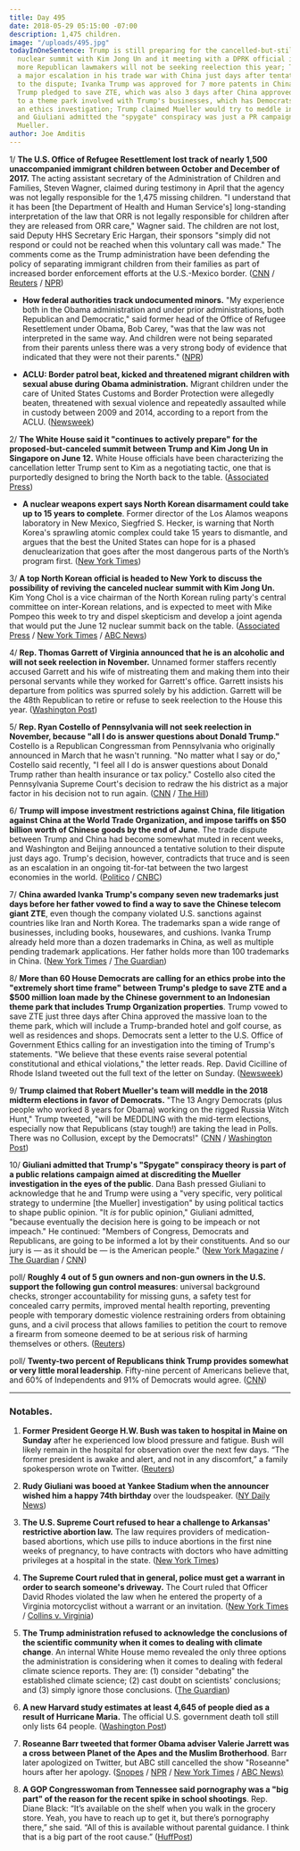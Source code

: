 ```yaml
---
title: Day 495
date: 2018-05-29 05:15:00 -07:00
description: 1,475 children.
image: "/uploads/495.jpg"
todayInOneSentence: Trump is still preparing for the cancelled-but-still-possible
  nuclear summit with Kim Jong Un and it meeting with a DPRK official in NYC; two
  more Republican lawmakers will not be seeking reelection this year; Trump announced
  a major escalation in his trade war with China just days after tentative solution
  to the dispute; Ivanka Trump was approved for 7 more patents in China days after
  Trump pledged to save ZTE, which was also 3 days after China approved a huge loan
  to a theme park involved with Trump's businesses, which has Democrats calling for
  an ethics investigation; Trump claimed Mueller would try to meddle in the midterms;
  and Giuliani admitted the "spygate" conspiracy was just a PR campaign to discredit
  Mueller.
author: Joe Amditis
---
```


1/ **The U.S. Office of Refugee Resettlement lost track of nearly 1,500 unaccompanied immigrant children between October and December of 2017.** The acting assistant secretary of the Administration of Children and Families, Steven Wagner, claimed during testimony in April that the agency was not legally responsible for the 1,475 missing children. "I understand that it has been \[the Department of Health and Human Service's\] long-standing interpretation of the law that ORR is not legally responsible for children after they are released from ORR care," Wagner said. The children are not lost, said Deputy HHS Secretary Eric Hargan, their sponsors "simply did not respond or could not be reached when this voluntary call was made." The comments come as the Trump administration have been defending the policy of separating immigrant children from their families as part of increased border enforcement efforts at the U.S.-Mexico border. ([CNN](https://www.cnn.com/2018/05/26/politics/hhs-lost-track-1500-immigrant-children/index.html) / [Reuters](https://www.reuters.com/article/us-usa-immigration-children/u-s-official-says-agency-did-not-lose-immigrant-children-idUSKCN1IU061) / [NPR](https://www.npr.org/2018/05/28/615010170/how-the-trump-administrations-family-separation-policy-is-playing-out))

* **How federal authorities track undocumented minors.** "My experience both in the Obama administration and under prior administrations, both Republican and Democratic," said former head of the Office of Refugee Resettlement under Obama, Bob Carey, "was that the law was not interpreted in the same way. And children were not being separated from their parents unless there was a very strong body of evidence that indicated that they were not their parents." ([NPR](https://www.npr.org/2018/05/28/615010177/how-federal-authorities-track-undocumented-minors))

* **ACLU: Border patrol beat, kicked and threatened migrant children with sexual abuse during Obama administration.** Migrant children under the care of United States Customs and Border Protection were allegedly beaten, threatened with sexual violence and repeatedly assaulted while in custody between 2009 and 2014, according to a report from the ACLU. ([Newsweek](http://www.newsweek.com/customs-and-border-control-beat-kicked-and-threatened-migrant-children-under-941385))

2/  **The White House said it "continues to actively prepare" for the proposed-but-canceled summit between Trump and Kim Jong Un in Singapore on June 12.** White House officials have been characterizing the cancellation letter Trump sent to Kim as a negotiating tactic, one that is purportedly designed to bring the North back to the table. ([Associated Press](https://apnews.com/f984309e8f56481eaec542417993c5b4))

* **A nuclear weapons expert says North Korean disarmament could take up to 15 years to complete**. Former director of the Los Alamos weapons laboratory in New Mexico, Siegfried S. Hecker, is warning that North Korea's sprawling atomic complex could take 15 years to dismantle, and argues that the best the United States can hope for is a phased denuclearization that goes after the most dangerous parts of the North’s program first. ([New York Times](https://www.nytimes.com/2018/05/28/us/politics/north-korea-nuclear-disarmament-could-take-15-years-expert-warns.html))

3/ **A top North Korean official is headed to New York to discuss the possibility of reviving the canceled nuclear summit with Kim Jong Un.** Kim Yong Chol is a vice chairman of the North Korean ruling party's central committee on inter-Korean relations, and is expected to meet with Mike Pompeo this week to try and dispel skepticism and develop a joint agenda that would put the June 12 nuclear summit back on the table. ([Associated Press](https://apnews.com/7ee5dcf4d1da42d88edec092ec9f4bac) / [New York Times](https://www.nytimes.com/2018/05/27/us/politics/us-north-korea-trump-summit-meeting.html) / [ABC News](https://abcnews.go.com/Politics/us-north-korean-officials-laying-groundwork-off-back/story?id=55498792))

4/ **Rep. Thomas Garrett of Virginia announced that he is an alcoholic and will not seek reelection in November.** Unnamed former staffers recently accused Garrett and his wife of mistreating them and making them into their personal servants while they worked for Garrett's office. Garrett insists his departure from politics was spurred solely by his addiction. Garrett will be the 48th Republican to retire or refuse to seek reelection to the House this year. ([Washington Post](https://www.washingtonpost.com/local/virginia-politics/rep-garrett-announces-he-is-an-alcoholic-and-will-not-seek-re-election/2018/05/28/40e8839a-62b2-11e8-99d2-0d678ec08c2f_story.html?utm_term=.d32dd10b0254))

5/ **Rep. Ryan Costello of Pennsylvania will not seek reelection in November, because "all I do is answer questions about Donald Trump."** Costello is a Republican Congressman from Pennsylvania who originally announced in March that he wasn't running. "No matter what I say or do," Costello said recently, "I feel all I do is answer questions about Donald Trump rather than health insurance or tax policy." Costello also cited the Pennsylvania Supreme Court's decision to redraw the his district as a major factor in his decision not to run again. ([CNN](https://www.cnn.com/2018/05/26/politics/house-retirements-ryan-costello-jeff-flake-ileana-ros-lehtinen/index.html) / [The Hill](http://thehill.com/homenews/house/389597-gop-congressman-says-hes-leaving-congress-because-all-i-do-is-answer-questions))

6/ **Trump will impose investment restrictions against China, file litigation against China at the World Trade Organization, and impose tariffs on $50 billion worth of Chinese goods by the end of June**. The trade dispute between Trump and China had become somewhat muted in recent weeks, and Washington and Beijing announced a tentative solution to their dispute just days ago. Trump's decision, however, contradicts that truce and is seen as an escalation in an ongoing tit-for-tat between the two largest economies in the world. ([Politico](https://www.politico.com/story/2018/05/29/trump-china-tariffs-610042) / [CNBC](https://www.cnbc.com/2018/05/29/white-house-threatens-to-subject-50-billion-worth-of-chinese-goods-to-a-25-percent-tariff.html))

7/ **China awarded Ivanka Trump's company seven new trademarks just days before her father vowed to find a way to save the Chinese telecom giant ZTE**, even though the company violated U.S. sanctions against countries like Iran and North Korea. The trademarks span a wide range of businesses, including books, housewares, and cushions. Ivanka Trump already held more than a dozen trademarks in China, as well as multiple pending trademark applications. Her father holds more than 100 trademarks in China. ([New York Times](https://www.nytimes.com/2018/05/28/business/ivanka-trump-china-trademarks.html) / [The Guardian](https://www.theguardian.com/us-news/2018/may/28/ivanka-trump-won-china-trademarks-donald-trump-zte-reversal))

8/ **More than 60 House Democrats are calling for an ethics probe into the "extremely short time frame" between Trump's pledge to save ZTE and a $500 million loan made by the Chinese government to an Indonesian theme park that includes Trump Organization properties**. Trump vowed to save ZTE just three days after China approved the massive loan to the theme park, which will include a Trump-branded hotel and golf course, as well as residences and shops. Democrats sent a letter to the U.S. Office of Government Ethics calling for an investigation into the timing of Trump's statements. "We believe that these events raise several potential constitutional and ethical violations," the letter reads. Rep. David Cicilline of Rhode Island tweeted out the full text of the letter on Sunday. ([Newsweek](http://www.newsweek.com/democrats-demand-ethics-investigation-trump-over-chinese-loan-and-ban-lift-946276))

9/ **Trump claimed that Robert Mueller's team will meddle in the 2018 midterm elections in favor of Democrats.** "The 13 Angry Democrats (plus people who worked 8 years for Obama) working on the rigged Russia Witch Hunt," Trump tweeted, "will be MEDDLING with the mid-term elections, especially now that Republicans (stay tough!) are taking the lead in Polls. There was no Collusion, except by the Democrats!"  ([CNN](https://www.cnn.com/2018/05/29/politics/donald-trump-robert-mueller-team-midterm-elections-tweet/index.html) / [Washington Post](https://www.washingtonpost.com/politics/trump-says-investigation-of-2016-election-interference-is-now-interfering-with-2018-elections/2018/05/29/1659253c-6328-11e8-a69c-b944de66d9e7_story.html?utm_term=.d1b32959c374))

10/ **Giuliani admitted that Trump's "Spygate" conspiracy theory is part of a public relations campaign aimed at discrediting the Mueller investigation in the eyes of the public**. Dana Bash pressed Giuliani to acknowledge that he and Trump were using a "very specific, very political strategy to undermine \[the Mueller\] investigation" by using political tactics to shape public opinion. "It *is* for public opinion," Giuliani admitted, "because eventually the decision here is going to be impeach or not impeach." He continued: "Members of Congress, Democrats and Republicans, are going to be informed a lot by their constituents. And so our jury is — as it should be — is the American people." ([New York Magazine](http://nymag.com/daily/intelligencer/2018/05/giuliani-admits-spygate-is-pr-about-impeachment.html) / [The Guardian](https://www.theguardian.com/us-news/video/2018/may/28/rudy-giuliani-says-spygate-is-a-pr-strategy-video) / [CNN](http://transcripts.cnn.com/TRANSCRIPTS/1805/27/sotu.01.html))

poll/ **Roughly 4 out of 5 gun owners and non-gun owners in the U.S. support the following gun control measures**: universal background checks, stronger accountability for missing guns, a safety test for concealed carry permits, improved mental health reporting, preventing people with temporary domestic violence restraining orders from obtaining guns, and a civil process that allows families to petition the court to remove a firearm from someone deemed to be at serious risk of harming themselves or others. ([Reuters](https://www.reuters.com/article/us-health-guns-opinions/most-u-s-gun-owners-support-stronger-gun-laws-idUSKCN1IT1Q6))

poll/ **Twenty-two percent of Republicans think Trump provides somewhat or very little moral leadership**. Fifty-nine percent of Americans believe that, and 60% of Independents and 91% of Democrats would agree. ([CNN](https://www.cnn.com/2018/05/29/politics/trump-weak-moral-leadership/index.html))

---

### Notables.

1. **Former President George H.W. Bush was taken to hospital in Maine on Sunday** after he experienced low blood pressure and fatigue. Bush will likely remain in the hospital for observation over the next few days. “The former president is awake and alert, and not in any discomfort,” a family spokesperson wrote on Twitter. ([Reuters](https://www.reuters.com/article/us-people-georgehwbush/former-u-s-president-george-h-w-bush-taken-to-hospital-in-maine-idUSKCN1IS0PJ))

2. **Rudy Giuliani was booed at Yankee Stadium when the announcer wished him a happy 74th birthday** over the loudspeaker. ([NY Daily News](http://www.nydailynews.com/sports/baseball/yankees/rudy-giuliani-booed-yankee-stadium-birthday-article-1.4013891))

3. **The U.S. Supreme Court refused to hear a challenge to Arkansas' restrictive abortion law.** The law requires providers of medication-based abortions, which use pills to induce abortions in the first nine weeks of pregnancy, to have contracts with doctors who have admitting privileges at a hospital in the state. ([New York Times](https://www.nytimes.com/2018/05/29/us/politics/supreme-court-wont-hear-challenge-to-restrictive-arkansas-abortion-law.html))

4. **The Supreme Court ruled that in general, police must get a warrant in order to search someone's driveway.** The Court ruled that Officer David Rhodes violated the law when he entered the property of a Virginia motorcyclist without a warrant or an invitation. ([New York Times](https://www.nytimes.com/2018/05/29/us/politics/supreme-court-driveway-searches-warrant-curtilage.html) / [Collins v. Virginia](https://www.supremecourt.gov/opinions/17pdf/16-1027_7lio.pdf))

5. **The Trump administration refused to acknowledge the conclusions of the scientific community when it comes to dealing with climate change**. An internal White House memo revealed the only three options the administration is considering when it comes to dealing with federal climate science reports. They are: (1) consider "debating" the established climate science; (2) cast doubt on scientists' conclusions; and (3) simply ignore those conclusions. ([The Guardian](https://www.theguardian.com/environment/climate-consensus-97-per-cent/2018/may/29/trump-administration-refuses-to-consider-that-97-of-climate-scientists-could-be-right))

6. **A new Harvard study estimates at least 4,645 of people died as a result of Hurricane Maria.** The official U.S. government death toll still only lists 64 people. ([Washington Post](https://www.washingtonpost.com/national/harvard-study-estimates-thousands-died-in-puerto-rico-due-to-hurricane-maria/2018/05/29/1a82503a-6070-11e8-a4a4-c070ef53f315_story.html?utm_term=.ef95b3753286))

7. **Roseanne Barr tweeted that former Obama adviser Valerie Jarrett was a cross between Planet of the Apes and the Muslim Brotherhood**. Barr later apologized on Twitter, but ABC still cancelled the show "Roseanne" hours after her apology. ([Snopes](https://www.snopes.com/news/2018/05/29/roseanne-barr-twitter-storm/) / [NPR](https://www.npr.org/sections/thetwo-way/2018/05/29/615211939/abc-cancels-roseanne-after-abhorrent-twitter-rant-from-its-star?utm_source=dlvr.it&utm_medium=twitter) / [New York Times](https://www.nytimes.com/2018/05/29/business/media/roseanne-barr-offensive-tweets.html) / [ABC News)](https://abcnews.go.com/Politics/roseanne-barr-obama-adviser-baby-muslim-brotherhood-planet/story?id=55504982)

8. **A GOP Congresswoman from Tennessee said pornography was a "big part" of the reason for the recent spike in school shootings**. Rep. Diane Black: “It’s available on the shelf when you walk in the grocery store. Yeah, you have to reach up to get it, but there’s pornography there,” she said. “All of this is available without parental guidance. I think that is a big part of the root cause.” ([HuffPost](https://www.huffingtonpost.com/entry/diane-black-porn-school-gun-violence_us_5b0d6634e4b0568a880ede65))